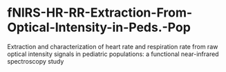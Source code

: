 # fNIRS-HR-RR-Extraction-From-Optical-Intensity-in-Peds.-Pop
Extraction and characterization of heart rate and respiration rate from raw optical intensity signals in pediatric populations: a functional near-infrared spectroscopy study

